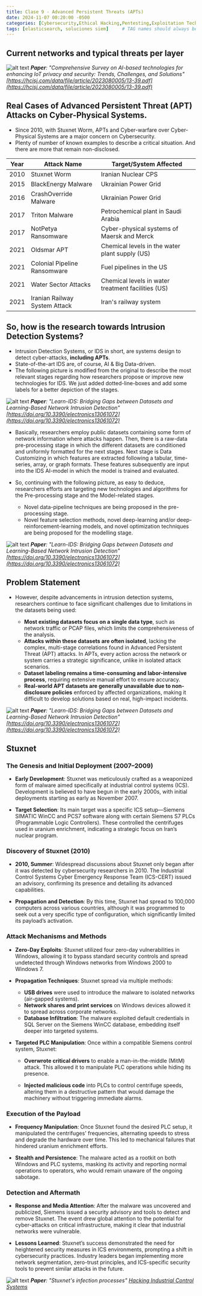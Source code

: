 ```yaml
---
title: Clase 9 - Advanced Persistent Threats (APTs)
date: 2024-11-07 00:20:00 -0500
categories: [Cybersecurity,Ethical Hacking,Pentesting,Exploitation Techniques]
tags: [elasticsearch, soluciones siem]     # TAG names should always be lowercase
---
```


<!-- <hr style="border: none; height: 10px; background-color: #003b00;" />

# <font color="#87CEEB">Examen Parcial.</font>

<hr style="border: none; height: 10px; background-color: #003b00;" /> -->

## Current networks and typical threats per layer

![alt text](/assets/images/current-architectural-networks.png)
_**Paper**: "Comprehensive Survey on AI-based technologies for enhancing IoT privacy and security: Trends, Challenges, and Solutions"   
[https://hcisj.com/data/file/article/2023080005/13-39.pdf](https://hcisj.com/data/file/article/2023080005/13-39.pdf)_

## Real Cases of Advanced Persistent Threat (APT) Attacks on Cyber-Physical Systems. 

- Since 2010, with Stuxnet Worm, APTs and Cyber-warfare over Cyber-Physical Systems are a major concern on Cybersecurity.
- Plenty of number of known examples to describe a critical situation. And there are more that remain non-disclosed.

| Year  | Attack Name                | Target/System Affected                                    |
|-------|----------------------------|-----------------------------------------------------------|
| 2010  | Stuxnet Worm               | Iranian Nuclear CPS                                       |
| 2015  | BlackEnergy Malware        | Ukrainian Power Grid                                      |
| 2016  | CrashOverride Malware      | Ukrainian Power Grid                                      |
| 2017  | Triton Malware             | Petrochemical plant in Saudi Arabia                       |
| 2017  | NotPetya Ransomware        | Cyber-physical systems of Maersk and Merck                |
| 2021  | Oldsmar APT                | Chemical levels in the water plant supply (US)            |
| 2021  | Colonial Pipeline Ransomware | Fuel pipelines in the US                                |
| 2021  | Water Sector Attacks       | Chemical levels in water treatment facilities (US)        |
| 2021  | Iranian Railway System Attack | Iran's railway system                                  |

## So, how is the research towards Intrusion Detection Systems?

- Intrusion Detection Systems, or IDS in short, are systems design to detect cyber-attacks, **including APTs**.
- State-of-the-art IDS are, of course, AI & Big Data-driven.
- The following picture is modified from the original to describe the most relevant stages regarding how researchers propose or improve new technologies for IDS. We just added dotted-line-boxes and add some labels for a better depiction of the stages.

![alt text](/assets/images/research-trends-ids-1.png)
_**Paper**: "Learn-IDS: Bridging Gaps between Datasets and Learning-Based Network Intrusion Detection"
[https://doi.org/10.3390/electronics13061072](https://doi.org/10.3390/electronics13061072)_

- Basically, researchers employ public datasets containing some form of network information where attacks happen. Then, there is a raw-data pre-processing stage in which the different datasets are conditioned and uniformly formatted for the next stages. Next stage is Data Customizing in which features are extracted following a tabular, time-series, array, or graph formats. These features subsequently are input into the IDS AI-model in which the model is trained and evaluated.

- So, continuing with the following picture, as easy to deduce, researchers efforts are targeting new technologies and algorithms for the Pre-processing stage and the Model-related stages.
    - Novel data-pipeline techniques are being proposed in the pre-processing stage.
    - Novel feature selection methods, novel deep-learning and/or deep-reinforcement-learning models, and novel optimization techniques are being proposed for the modelling stage.

![alt text](/assets/images/research-trends-ids-2.png)
_**Paper**: "Learn-IDS: Bridging Gaps between Datasets and Learning-Based Network Intrusion Detection"
[https://doi.org/10.3390/electronics13061072](https://doi.org/10.3390/electronics13061072)_

<!-- - However, **researchers are still relying on datasets which:** 
    - Most of the time only considers **one type of data (network traffic, pcap)** 
    - Most of the attacks are **isolated attacks**, meaning that there is not strong correlation between them. Unlike ATP attacks, in which each action in the target system or network is meaningful.
    - These datasets need Labeling, which is time and effort consuming.
    - And most of the real APT attack datasets are Not available because of the non-disclose politics of the affected organization. -->

## Problem Statement

- However, despite advancements in intrusion detection systems, researchers continue to face significant challenges due to limitations in the datasets being used:

    - **Most existing datasets focus on a single data type**, such as network traffic or PCAP files, which limits the comprehensiveness of the analysis.
    - **Attacks within these datasets are often isolated**, lacking the complex, multi-stage correlations found in Advanced Persistent Threat (APT) attacks. In APTs, every action across the network or system carries a strategic significance, unlike in isolated attack scenarios.
    - **Dataset labeling remains a time-consuming and labor-intensive process**, requiring extensive manual effort to ensure accuracy.
    + **Real-world APT datasets are generally unavailable due to non-disclosure policies** enforced by affected organizations, making it difficult to develop solutions based on real, high-impact incidents.

![alt text](/assets/images/research-trends-ids-3.png)
_**Paper**: "Learn-IDS: Bridging Gaps between Datasets and Learning-Based Network Intrusion Detection"
[https://doi.org/10.3390/electronics13061072](https://doi.org/10.3390/electronics13061072)_


## Stuxnet

### The Genesis and Initial Deployment (2007–2009)

- **Early Development**: Stuxnet was meticulously crafted as a weaponized form of malware aimed specifically at industrial control systems (ICS). Development is believed to have begun in the early 2000s, with initial deployments starting as early as November 2007​.

- **Target Selection**: Its main target was a specific ICS setup—Siemens SIMATIC WinCC and PCS7 software along with certain Siemens S7 PLCs (Programmable Logic Controllers). These controlled the centrifuges used in uranium enrichment, indicating a strategic focus on Iran’s nuclear program.

### Discovery of Stuxnet (2010)

- **2010, Summer**: Widespread discussions about Stuxnet only began after it was detected by cybersecurity researchers in 2010. The Industrial Control Systems Cyber Emergency Response Team (ICS-CERT) issued an advisory, confirming its presence and detailing its advanced capabilities​.

- **Propagation and Detection**: By this time, Stuxnet had spread to 100,000 computers across various countries, although it was programmed to seek out a very specific type of configuration, which significantly limited its payload’s activation.

### Attack Mechanisms and Methods

- **Zero-Day Exploits**: Stuxnet utilized four zero-day vulnerabilities in Windows, allowing it to bypass standard security controls and spread undetected through Windows networks from Windows 2000 to Windows 7​.

- **Propagation Techniques**: Stuxnet spread via multiple methods:
    - **USB drives** were used to introduce the malware to isolated networks (air-gapped systems).
    - **Network shares and print services** on Windows devices allowed it to spread across corporate networks.
    - **Database Infiltration**: The malware exploited default credentials in SQL Server on the Siemens WinCC database, embedding itself deeper into targeted systems.

- **Targeted PLC Manipulation**: Once within a compatible Siemens control system, Stuxnet:

    - **Overwrote critical drivers** to enable a man-in-the-middle (MitM) attack. This allowed it to manipulate PLC operations while hiding its presence.

    - **Injected malicious code** into PLCs to control centrifuge speeds, altering them in a destructive pattern that would damage the machinery without triggering immediate alarms.

### Execution of the Payload

- **Frequency Manipulation**: Once Stuxnet found the desired PLC setup, it manipulated the centrifuges' frequencies, alternating speeds to stress and degrade the hardware over time. This led to mechanical failures that hindered uranium enrichment efforts.
    
- **Stealth and Persistence**: The malware acted as a rootkit on both Windows and PLC systems, masking its activity and reporting normal operations to operators, who would remain unaware of the ongoing sabotage​.

### Detection and Aftermath

- **Response and Media Attention**: After the malware was uncovered and publicized, Siemens issued a security advisory and tools to detect and remove Stuxnet. The event drew global attention to the potential for cyber-attacks on critical infrastructure, making it clear that industrial networks were vulnerable​.

- **Lessons Learned**: Stuxnet’s success demonstrated the need for heightened security measures in ICS environments, prompting a shift in cybersecurity practices. Industry leaders began implementing more network segmentation, zero-trust principles, and ICS-specific security tools to prevent similar attacks in the future.

![alt text](/assets/images/stuxnet-infection-process.png)
_**Paper**: "Stuxnet's infection processes"
[Hacking Industrial Control Systems](https://www.sciencedirect.com/book/9780124201149/industrial-network-security)_
